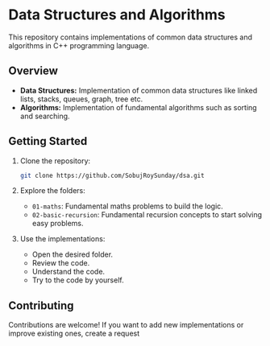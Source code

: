 # Data Structures and Algorithms

This repository contains implementations of common data structures and algorithms in C++ programming language.

## Overview

- **Data Structures:** Implementation of common data structures like linked lists, stacks, queues, graph, tree etc.
- **Algorithms:** Implementation of fundamental algorithms such as sorting and searching.

## Getting Started

1. Clone the repository:

   ```bash
   git clone https://github.com/SobujRoySunday/dsa.git
   ```

2. Explore the folders:

   - `01-maths`: Fundamental maths problems to build the logic.
   - `02-basic-recursion`: Fundamental recursion concepts to start solving easy problems.

3. Use the implementations:
   - Open the desired folder.
   - Review the code.
   - Understand the code.
   - Try to the code by yourself.

## Contributing

Contributions are welcome! If you want to add new implementations or improve existing ones, create a request
